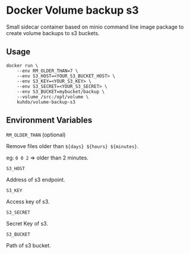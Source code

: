 # Docker Volume backup s3

Small sidecar container based on minio command line image package to create volume backups to s3 buckets.

## Usage

```
docker run \
    --env RM_OLDER_THAN=7 \
    --env S3_HOST=<YOUR_S3_BUCKET_HOST> \
    --env S3_KEY=<YOUR_S3_KEY> \
    --env S3_SECRET=<YOUR_S3_SECRET> \
    --env S3_BUCKET=mybucket/backup \
    --volume /src:/opt/volume \
    kuhdo/volume-backup-s3
```

## Environment Variables

`RM_OLDER_THAN` (optional)

Remove files older than `${days} ${hours} ${minutes}`.

eg: `0 0 2` => older than 2 minutes.

`S3_HOST`

Address of s3 endpoint.

`S3_KEY`

Access key of s3.

`S3_SECRET`

Secret Key of s3.

`S3_BUCKET`

Path of s3 bucket.
